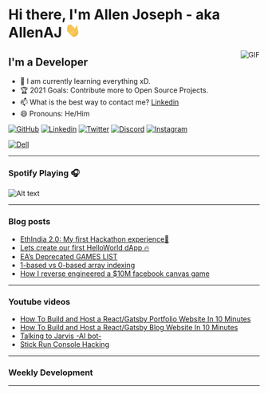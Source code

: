 # Hi there, I'm Allen Joseph - aka AllenAJ <img width="30px" src="https://github.com/SatYu26/SatYu26/raw/master/Assets/Hi.gif" />

<img align="right" alt="GIF" height="160px" src="https://octodex.github.com/images/daftpunktocat-thomas.gif" />

## I'm a Developer


- 🌱 I am currently learning everything xD.
- 🏆 2021 Goals: Contribute more to Open Source Projects.
- 📫 What is the best way to contact me? [Linkedin](https://www.linkedin.com/in/allenjosephaj/)
- 😄 Pronouns: He/Him

[![GitHub](https://img.shields.io/badge/Github-100000?style=for-the-badge&logo=github&logoColor=white)](https://github.com/AllenAJ)
[![Linkedin](https://img.shields.io/badge/Linkedin-0077B5?style=for-the-badge&logo=linkedin&logoColor=white)](https://www.linkedin.com/in/allenjosephaj/)
[![Twitter](https://img.shields.io/badge/Twitter-1DA1F2?style=for-the-badge&logo=twitter&logoColor=white)](https://twitter.com/allenjosephaj)
[![Discord](https://img.shields.io/badge/Discord-7289DA?style=for-the-badge&logo=discord&logoColor=white)](https://discord.gg/ZhzMmerYzN)
[![Instagram](https://img.shields.io/badge/Instagram-FF4500?style=for-the-badge&logo=instagram&logoColor=white)](https://www.instagram.com/allen.codes/)

[![Dell](https://img.shields.io/badge/Inspiron-15-3000?style=for-the-badge&logo=dell&logoColor=white)]()


---

### Spotify Playing 🎧

![Alt text](https://spotify-recently-played-readme.vercel.app/api?user=31e7uyk7g5pqbiuoibtelum4gkle)

---

### Blog posts
<!-- BLOG-POST-LIST:START -->
- [EthIndia 2.0: My first Hackathon experience🙌](https://dev.to/allenaj/ethindia-2-0-my-first-hackathon-experience-34o0)
- [Lets create our first HelloWorld dApp 🔥](https://dev.to/allenaj/lets-create-our-first-helloworld-dapp-f4n)
- [EA’s Deprecated GAMES LIST](https://dev.to/allenaj/ea-s-deprecated-games-list-3mmb)
- [1-based vs 0-based array indexing](https://dev.to/allenaj/1-based-vs-0-based-array-indexing-cmn)
- [How I reverse engineered a $10M facebook canvas game](https://dev.to/allenaj/how-i-reverse-engineered-a-10m-facebook-canvas-game-eek)
<!-- BLOG-POST-LIST:END -->

---

### Youtube videos
<!-- YOUTUBE:START -->
- [How To Build and Host a React/Gatsby Portfolio Website In 10 Minutes](https://www.youtube.com/watch?v=Fk2jIqeqjI8)
- [How To Build and Host a React/Gatsby Blog Website In 10 Minutes](https://www.youtube.com/watch?v=VSCGzlvU7Ok)
- [Talking to Jarvis -AI bot-](https://www.youtube.com/watch?v=OwzxMgkEWtU)
- [Stick Run Console Hacking](https://www.youtube.com/watch?v=6_hydTBrOeQ)
<!-- YOUTUBE:END -->

---
### Weekly Development 
<!--START_SECTION:waka-->
<!--END_SECTION:waka-->


---
<!--
[![Golang](https://img.shields.io/badge/Go-00ADD8?style=for-the-badge&logo=go&logoColor=white)]()
[![JavaScript](https://img.shields.io/badge/JavaScript-F7DF1E?style=for-the-badge&logo=javascript&logoColor=black)]()
[![TypeScript](https://img.shields.io/badge/TypeScript-007ACC?style=for-the-badge&logo=typescript&logoColor=white)]()
[![Node.JS](https://img.shields.io/badge/Node.JS-43853D?style=for-the-badge&logo=node-dot-js&logoColor=white)]()
[![Express.JS](https://img.shields.io/badge/Express.JS-000000?style=for-the-badge&logo=express&logoColor=white)]()
[![MongoDB](https://img.shields.io/badge/MongoDB-4EA94B?style=for-the-badge&logo=mongodb&logoColor=white)]()
[![NPM](https://img.shields.io/badge/NPM-CB3837?style=for-the-badge&logo=npm&logoColor=white)]()
[![Yarn](https://img.shields.io/badge/Yarn-2C8EBB?style=for-the-badge&logo=yarn&logoColor=white)]()
[![Docker](https://img.shields.io/badge/Docker-2CA5E0?style=for-the-badge&logo=docker&logoColor=white)]()
[![Kubernetes](https://img.shields.io/badge/Kubernetes-326ce5.svg?&style=for-the-badge&logo=kubernetes&logoColor=white)]()
[![Git](https://img.shields.io/badge/Git-F05032?style=for-the-badge&logo=git&logoColor=white)]()
[![Postman](https://img.shields.io/badge/Postman-FF6C37?style=for-the-badge&logo=Postman&logoColor=white)]()
[![vsCode](https://img.shields.io/badge/vsCode-0078D4?style=for-the-badge&logo=visual%20studio%20code&logoColor=white)]()
[![Vim](https://img.shields.io/badge/Vim-%2311AB00.svg?&style=for-the-badge&logo=vim&logoColor=white)]()

-->